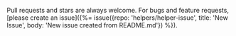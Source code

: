 Pull requests and stars are always welcome. For bugs and feature requests, [please create an issue]({%= issue({repo: 'helpers/helper-issue', title: 'New Issue', body: 'New issue created from README.md'}) %}).
